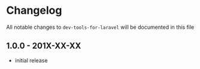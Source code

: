 # Changelog

All notable changes to `dev-tools-for-laravel` will be documented in this file

## 1.0.0 - 201X-XX-XX

- initial release
